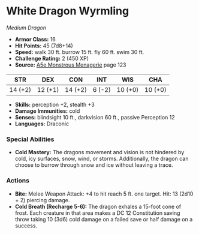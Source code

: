 # White Dragon Wyrmling

*Medium* *Dragon*

- **Armor Class:** 16
- **Hit Points:** 45 (7d8+14)
- **Speed:** walk 30 ft. burrow 15 ft. fly 60 ft. swim 30 ft.
- **Challenge Rating:** 2 (450 XP)
- **Source:** [A5e Monstrous Menagerie](https://enpublishingrpg.com/products/level-up-monstrous-menagerie-a5e) page 123

| STR | DEX | CON | INT | WIS | CHA |
| --- | --- | --- | --- | --- | --- |
| 14 (+2) | 12 (+1) | 14 (+2) | 6 (-2) | 10 (+0) | 10 (+0) |

- **Skills:** perception +2, stealth +3
- **Damage Immunities:** cold
- **Senses:** blindsight 10 ft., darkvision 60 ft., passive Perception 12
- **Languages:** Draconic
### Special Abilities
- **Cold Mastery:** The dragons movement and vision is not hindered by cold, icy surfaces, snow, wind, or storms. Additionally, the dragon can choose to burrow through snow and ice without leaving a trace.
### Actions
- **Bite:** Melee Weapon Attack: +4 to hit  reach 5 ft.  one target. Hit: 13 (2d10 + 2) piercing damage.
- **Cold Breath (Recharge 5-6):** The dragon exhales a 15-foot cone of frost. Each creature in that area makes a DC 12 Constitution saving throw  taking 10 (3d6) cold damage on a failed save or half damage on a success.



